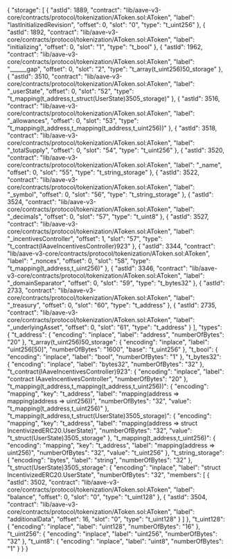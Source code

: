 {
  "storage": [
    {
      "astId": 1889,
      "contract": "lib/aave-v3-core/contracts/protocol/tokenization/AToken.sol:AToken",
      "label": "lastInitializedRevision",
      "offset": 0,
      "slot": "0",
      "type": "t_uint256"
    },
    {
      "astId": 1892,
      "contract": "lib/aave-v3-core/contracts/protocol/tokenization/AToken.sol:AToken",
      "label": "initializing",
      "offset": 0,
      "slot": "1",
      "type": "t_bool"
    },
    {
      "astId": 1962,
      "contract": "lib/aave-v3-core/contracts/protocol/tokenization/AToken.sol:AToken",
      "label": "______gap",
      "offset": 0,
      "slot": "2",
      "type": "t_array(t_uint256)50_storage"
    },
    {
      "astId": 3510,
      "contract": "lib/aave-v3-core/contracts/protocol/tokenization/AToken.sol:AToken",
      "label": "_userState",
      "offset": 0,
      "slot": "52",
      "type": "t_mapping(t_address,t_struct(UserState)3505_storage)"
    },
    {
      "astId": 3516,
      "contract": "lib/aave-v3-core/contracts/protocol/tokenization/AToken.sol:AToken",
      "label": "_allowances",
      "offset": 0,
      "slot": "53",
      "type": "t_mapping(t_address,t_mapping(t_address,t_uint256))"
    },
    {
      "astId": 3518,
      "contract": "lib/aave-v3-core/contracts/protocol/tokenization/AToken.sol:AToken",
      "label": "_totalSupply",
      "offset": 0,
      "slot": "54",
      "type": "t_uint256"
    },
    {
      "astId": 3520,
      "contract": "lib/aave-v3-core/contracts/protocol/tokenization/AToken.sol:AToken",
      "label": "_name",
      "offset": 0,
      "slot": "55",
      "type": "t_string_storage"
    },
    {
      "astId": 3522,
      "contract": "lib/aave-v3-core/contracts/protocol/tokenization/AToken.sol:AToken",
      "label": "_symbol",
      "offset": 0,
      "slot": "56",
      "type": "t_string_storage"
    },
    {
      "astId": 3524,
      "contract": "lib/aave-v3-core/contracts/protocol/tokenization/AToken.sol:AToken",
      "label": "_decimals",
      "offset": 0,
      "slot": "57",
      "type": "t_uint8"
    },
    {
      "astId": 3527,
      "contract": "lib/aave-v3-core/contracts/protocol/tokenization/AToken.sol:AToken",
      "label": "_incentivesController",
      "offset": 1,
      "slot": "57",
      "type": "t_contract(IAaveIncentivesController)923"
    },
    {
      "astId": 3344,
      "contract": "lib/aave-v3-core/contracts/protocol/tokenization/AToken.sol:AToken",
      "label": "_nonces",
      "offset": 0,
      "slot": "58",
      "type": "t_mapping(t_address,t_uint256)"
    },
    {
      "astId": 3346,
      "contract": "lib/aave-v3-core/contracts/protocol/tokenization/AToken.sol:AToken",
      "label": "_domainSeparator",
      "offset": 0,
      "slot": "59",
      "type": "t_bytes32"
    },
    {
      "astId": 2733,
      "contract": "lib/aave-v3-core/contracts/protocol/tokenization/AToken.sol:AToken",
      "label": "_treasury",
      "offset": 0,
      "slot": "60",
      "type": "t_address"
    },
    {
      "astId": 2735,
      "contract": "lib/aave-v3-core/contracts/protocol/tokenization/AToken.sol:AToken",
      "label": "_underlyingAsset",
      "offset": 0,
      "slot": "61",
      "type": "t_address"
    }
  ],
  "types": {
    "t_address": {
      "encoding": "inplace",
      "label": "address",
      "numberOfBytes": "20"
    },
    "t_array(t_uint256)50_storage": {
      "encoding": "inplace",
      "label": "uint256[50]",
      "numberOfBytes": "1600",
      "base": "t_uint256"
    },
    "t_bool": {
      "encoding": "inplace",
      "label": "bool",
      "numberOfBytes": "1"
    },
    "t_bytes32": {
      "encoding": "inplace",
      "label": "bytes32",
      "numberOfBytes": "32"
    },
    "t_contract(IAaveIncentivesController)923": {
      "encoding": "inplace",
      "label": "contract IAaveIncentivesController",
      "numberOfBytes": "20"
    },
    "t_mapping(t_address,t_mapping(t_address,t_uint256))": {
      "encoding": "mapping",
      "key": "t_address",
      "label": "mapping(address => mapping(address => uint256))",
      "numberOfBytes": "32",
      "value": "t_mapping(t_address,t_uint256)"
    },
    "t_mapping(t_address,t_struct(UserState)3505_storage)": {
      "encoding": "mapping",
      "key": "t_address",
      "label": "mapping(address => struct IncentivizedERC20.UserState)",
      "numberOfBytes": "32",
      "value": "t_struct(UserState)3505_storage"
    },
    "t_mapping(t_address,t_uint256)": {
      "encoding": "mapping",
      "key": "t_address",
      "label": "mapping(address => uint256)",
      "numberOfBytes": "32",
      "value": "t_uint256"
    },
    "t_string_storage": {
      "encoding": "bytes",
      "label": "string",
      "numberOfBytes": "32"
    },
    "t_struct(UserState)3505_storage": {
      "encoding": "inplace",
      "label": "struct IncentivizedERC20.UserState",
      "numberOfBytes": "32",
      "members": [
        {
          "astId": 3502,
          "contract": "lib/aave-v3-core/contracts/protocol/tokenization/AToken.sol:AToken",
          "label": "balance",
          "offset": 0,
          "slot": "0",
          "type": "t_uint128"
        },
        {
          "astId": 3504,
          "contract": "lib/aave-v3-core/contracts/protocol/tokenization/AToken.sol:AToken",
          "label": "additionalData",
          "offset": 16,
          "slot": "0",
          "type": "t_uint128"
        }
      ]
    },
    "t_uint128": {
      "encoding": "inplace",
      "label": "uint128",
      "numberOfBytes": "16"
    },
    "t_uint256": {
      "encoding": "inplace",
      "label": "uint256",
      "numberOfBytes": "32"
    },
    "t_uint8": {
      "encoding": "inplace",
      "label": "uint8",
      "numberOfBytes": "1"
    }
  }
}

